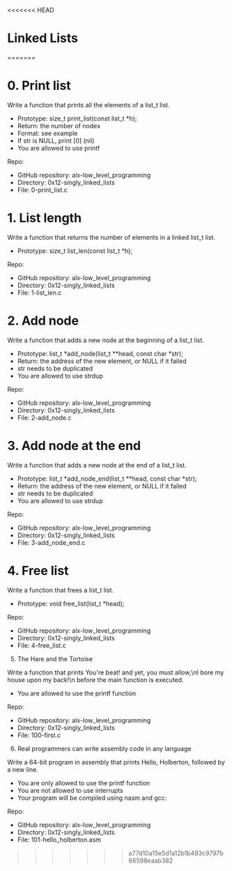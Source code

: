 <<<<<<< HEAD
# Linked Lists
=======
# 0. Print list

Write a function that prints all the elements of a list_t list.

- Prototype: size_t print_list(const list_t *h);
- Return: the number of nodes
- Format: see example
- If str is NULL, print [0] (nil)
- You are allowed to use printf

Repo:
- GitHub repository: alx-low_level_programming
- Directory: 0x12-singly_linked_lists
- File: 0-print_list.c


# 1. List length

Write a function that returns the number of elements in a linked list_t list.

- Prototype: size_t list_len(const list_t *h);

Repo:
- GitHub repository: alx-low_level_programming
- Directory: 0x12-singly_linked_lists
- File: 1-list_len.c

# 2. Add node

Write a function that adds a new node at the beginning of a list_t list.

- Prototype: list_t *add_node(list_t **head, const char *str);
- Return: the address of the new element, or NULL if it failed
- str needs to be duplicated
- You are allowed to use strdup

Repo:
- GitHub repository: alx-low_level_programming
- Directory: 0x12-singly_linked_lists
- File: 2-add_node.c


# 3. Add node at the end

Write a function that adds a new node at the end of a list_t list.

- Prototype: list_t *add_node_end(list_t **head, const char *str);
- Return: the address of the new element, or NULL if it failed
- str needs to be duplicated
- You are allowed to use strdup

Repo:
- GitHub repository: alx-low_level_programming
- Directory: 0x12-singly_linked_lists
- File: 3-add_node_end.c

# 4. Free list

Write a function that frees a list_t list.

- Prototype: void free_list(list_t *head);

Repo:
- GitHub repository: alx-low_level_programming
- Directory: 0x12-singly_linked_lists
- File: 4-free_list.c

5. The Hare and the Tortoise

Write a function that prints You're beat! and yet, you must allow,\nI bore my house upon my back!\n before the main function is executed.

- You are allowed to use the printf function

Repo:
- GitHub repository: alx-low_level_programming
- Directory: 0x12-singly_linked_lists
- File: 100-first.c

6. Real programmers can write assembly code in any language

Write a 64-bit program in assembly that prints Hello, Holberton, followed by a new line.

- You are only allowed to use the printf function
- You are not allowed to use interrupts
- Your program will be compiled using nasm and gcc:

Repo:
- GitHub repository: alx-low_level_programming
- Directory: 0x12-singly_linked_lists
- File: 101-hello_holberton.asm

>>>>>>> a77d10a15e5d1a12b1b493c9797b66598eaab382
